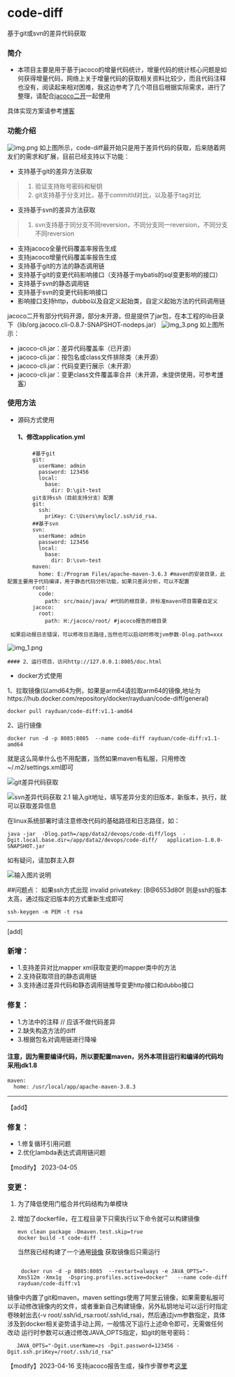 # code-diff
基于git或svn的差异代码获取


### 简介
+ 本项目主要是用于基于jacoco的增量代码统计，增量代码的统计核心问题是如何获得增量代码，网络上关于增量代码的获取相关资料比较少，而且代码注释也没有，阅读起来相对困难，我这边参考了几个项目后根据实际需求，进行了整理，请配合[jacoco二开](https://gitee.com/Dray/jacoco.git)一起使用

具体实现方案请参考[博客](https://blog.csdn.net/tushuping/article/details/112613528)

### 功能介绍
![img.png](img.png)
如上图所示，code-diff最开始只是用于差异代码的获取，后来随着网友们的需求和扩展，目前已经支持以下功能：
* 支持基于git的差异方法获取
 > 1. 验证支持账号密码和秘钥
 > 2. git支持基于分支对比，基于commitId对比，以及基于tag对比
* 支持基于svn的差异方法获取
 > 1. svn支持基于同分支不同reversion，不同分支同一reversion，不同分支不同reversion
* 支持jacoco全量代码覆盖率报告生成
* 支持jacoco增量代码覆盖率报告生成
* 支持基于git的方法的静态调用链
* 支持基于git的变更代码影响接口（支持基于mybatis的sql变更影响的接口）
* 支持基于svn的静态调用链
* 支持基于svn的变更代码影响接口
* 影响接口支持http，dubbo以及自定义起始类，自定义起始方法的代码调用链

jacoco二开有部分代码开源，部分未开源，但是提供了jar包，在本工程的lib目录下（lib/org.jacoco.cli-0.8.7-SNAPSHOT-nodeps.jar）
![img_3.png](img_3.png)
如上图所示：
* jacoco-cli.jar：差异代码覆盖率（已开源）
* jacoco-cli.jar：按包名或class文件排除类（未开源）
* jacoco-cli.jar：代码变更行展示（未开源）
* jacoco-cli.jar：变更class文件覆盖率合并（未开源，未提供使用，可参考[博客](https://blog.csdn.net/tushuping/article/details/131640959?spm=1001.2014.3001.5501)）
### 使用方法
* 源码方式使用
    #### 1、修改application.yml

```agsl
        #基于git
        git:
          userName: admin
          password: 123456
          local:
            base:
              dir: D:\git-test
        git支持ssh（目前支持分支）配置
        git:
          ssh:
            priKey: C:\Users\mylocl/.ssh/id_rsa.
        ##基于svn
        svn:
          userName: admin
          password: 123456
          local:
            base:
              dir: D:\svn-test  
        maven:
          home: E:/Program Files/apache-maven-3.6.3 #maven的安装目录，此配置主要用于代码编译，用于静态代码分析功能，如果只差异分析，可以不配置
        root:
          code:
            path: src/main/java/ #代码的根目录，非标准maven项目需要自定义
        jacoco:
          root:
            path: H:/jacoco/root/ #jacoco报告的根目录      
```
     如果启动报日志错误，可以修改日志路径,当然也可以启动时修改jvm参数-Dlog.path=xxx
![img_1.png](img_1.png)

    #### 2、运行项目，访问http://127.0.0.1:8085/doc.html
* docker方式使用

1、拉取镜像(以amd64为例，如果是arm64请拉取arm64的镜像,地址为https://hub.docker.com/repository/docker/rayduan/code-diff/general)
```angular2html
docker pull rayduan/code-diff:v1.1-amd64
```
2、运行镜像
```angular2html
docker run -d -p 8085:8085  --name code-diff rayduan/code-diff:v1.1-amd64
```
就是这么简单什么也不用配置，当然如果maven有私服，只用修改~/.m2/settings.xml即可


![git差异代码获取](https://images.gitee.com/uploads/images/2021/0408/122939_6cf6505d_1007820.png "屏幕截图.png")

![svn差异代码获取](https://images.gitee.com/uploads/images/2021/0408/123039_5cb136f9_1007820.png "屏幕截图.png")
	 2.1 输入git地址，填写差异分支的旧版本，新版本，执行，就可以获取差异信息

在linux系统部署时请注意修改代码的基础路径和日志路径，如：
```angular2html
java -jar  -Dlog.path=/app/data2/devops/code-diff/logs  -Dgit.local.base.dir=/app/data2/devops/code-diff/   application-1.0.0-SNAPSHOT.jar
```


如有疑问，请加群主入群

![输入图片说明](https://images.gitee.com/uploads/images/2021/0414/163539_9ff67f82_1007820.png "屏幕截图.png")


##问题点：
如果ssh方式出现
invalid privatekey: [B@6553d80f 则是ssh的版本太高，通过指定旧版本的方式重新生成即可
```
ssh-keygen -m PEM -t rsa
```
---
[add]
### 新增：
* 1.支持差异对比mapper xml获取变更的mapper类中的方法
* 2.支持获取项目的静态调用链
* 3.支持通过差异代码和静态调用链推导变更http接口和dubbo接口
### 修复：
* 1.方法中的注释 // 应该不做代码差异
* 2.缺失构造方法的diff
* 3.根据包名对调用链进行降噪
#### 注意，因为需要编译代码，所以要配置maven，另外本项目运行和编译的代码均采用jdk1.8
```agsl
maven:
  home: /usr/local/app/apache-maven-3.8.3
```
---
【add】
### 修复：
* 1.修复循环引用问题
* 2.优化lambda表达式调用链问题

【modify】 2023-04-05
### 变更：
1. 为了降低使用门槛合并代码结构为单模块
2. 增加了dockerfile，在工程目录下只需执行以下命令就可以构建镜像
    ```
   mvn clean package -Dmaven.test.skip=true
   docker build -t code-diff .
   ```
   当然我已经构建了一个通用[镜像](https://hub.docker.com/layers/rayduan/code-diff/v1/images/sha256-eefb21263cef421866ff68b193b4311a877e29e20a5acb2ef5745de1aefd396f?context=repo)
   获取镜像后只需运行

   ``` 
   
    docker run -d -p 8085:8085  --restart=always -e JAVA_OPTS="-Xms512m -Xmx1g  -Dspring.profiles.active=docker"   --name code-diff rayduan/code-diff:v1
   
   ```

  镜像中内置了git和maven，maven settings使用了阿里云镜像，如果需要私服可以手动修改镜像内的文件，或者重新自己构建镜像，另外私钥地址可以运行时指定卷映射出去(-v root/.ssh/id_rsa:root/.ssh/id_rsa)，然后通过jvm参数指定，具体涉及到docker相关姿势请手动上网，一般情况下运行上述命令即可，无需做任何改动
  运行时参数可以通过修改JAVA_OPTS指定，如git的账号密码：
  ```
     JAVA_OPTS="-Dgit.userName=zs -Dgit.password=123456 -Dgit.ssh.priKey=/root/.ssh/id_rsa" 
  ```

【modify】2023-04-16
支持jacoco报告生成，操作步骤参考[这里](https://gitee.com/Dray/code-diff/wikis/%E4%BD%BF%E7%94%A8jacoco%E5%91%BD%E4%BB%A4%E7%94%9F%E6%88%90jacoco%E6%8A%A5%E5%91%8A?sort_id=8001440)
